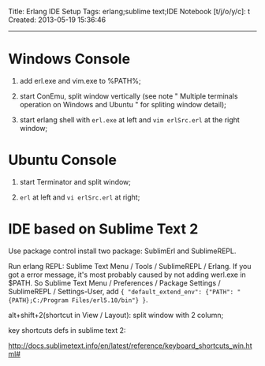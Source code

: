 Title: Erlang IDE Setup
Tags: erlang;sublime text;IDE
Notebook [t/j/o/y/c]: t
Created: 2013-05-19 15:36:46

------

# Windows Console

1. add erl.exe and vim.exe to %PATH%;

1. start ConEmu, split window vertically (see note " Multiple terminals operation on Windows and Ubuntu " for spliting window detail);

1. start erlang shell with `erl.exe` at left and `vim erlSrc.erl` at the right window;

# Ubuntu Console

1. start Terminator and split window;

1. `erl` at left and `vi erlSrc.erl` at right;

# IDE based on Sublime Text 2

Use package control install two package: SublimErl and SublimeREPL.

Run erlang REPL: Sublime Text Menu / Tools / SublimeREPL / Erlang. If you got a error message, it's most probably caused by not adding werl.exe in $PATH. So Sublime Text Menu / Preferences / Package Settings / SublimeREPL / Settings-User, add `{ "default_extend_env": {"PATH": "{PATH};C:/Program Files/erl5.10/bin"} }`.

alt+shift+2(shortcut in View / Layout): split window with 2 column;

key shortcuts defs in sublime text 2:

http://docs.sublimetext.info/en/latest/reference/keyboard_shortcuts_win.html#
